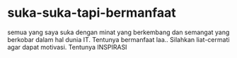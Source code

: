 # suka-suka-tapi-bermanfaat
semua yang saya suka dengan minat yang berkembang dan semangat yang berkobar dalam hal dunia IT. Tentunya bermanfaat laa.. Silahkan liat-cermati agar dapat motivasi. Tentunya INSPIRASI
